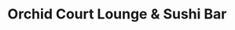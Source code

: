 ---
layout: place
title: "Orchid Court Lounge & Sushi Bar"
permalink: /florida/orlando/orchid-court-lounge-sushi-bar.html
stateAbbr: FL
stateName: Florida
cityName: Orlando
place_id: ChIJY6Sn5eN-54gRiLFAgFODLSg
photos:
  - name: >-
      places/ChIJY6Sn5eN-54gRiLFAgFODLSg/photos/AeeoHcL6x1zepQTvXEqkVxjCIoQNsG7pbqhWwfQHOMQMINvpiYbyCQQ-P1xRxGtY0dbTxOeqKr6GdRKRLV69nFZRpBsAj1p-VtaQiVm7cwiKuYE1MqGJgfbYFXruK9ykaUVfIhhhWuJSlTPl2uITijrqOqWhauN0rnJ_XKFB9nXOm0FLY_bz77VN4sDlqmauM4N4obiCMJulLr8EAy95AE6Uv-WsAK4vAuEpGUwKIDBGDEiyOEDkjKCiW-zHNYHmZggYDwppG3deMQ04stC0kIoXtX2cKRE41Y7SMXbeXxin3P1GsY_xi1plNDngY-xZHyKeozligphIG5246dqKBazHDXPQjHk_TrVcRha-9kaGStSZTMRnmQqU4Tiz-D6_VE-C03KDrVvQO78Bn4LOSW4Ye0Of5MyH3hwLv2M-FoeV79-Ceg
    widthPx: 3462
    heightPx: 1496
    authorAttributions:
      - displayName: Brian Morgan
        uri: https://maps.google.com/maps/contrib/102530637665121387457
        photoUri: >-
          https://lh3.googleusercontent.com/a-/ALV-UjXmBpGB3ScaE4AZ9tInTXW-ygTketYyI2I4rwvCVnc71UmT4H1H=s100-p-k-no-mo
    flagContentUri: >-
      https://www.google.com/local/imagery/report/?cb_client=maps_api_places.places_api&image_key=!1e10!2sCIHM0ogKEICAgICehamCbA&hl=en-US
    googleMapsUri: >-
      https://www.google.com/maps/place//data=!3m4!1e2!3m2!1sCIHM0ogKEICAgICehamCbA!2e10!4m2!3m1!1s0x88e77ee3e5a7a463:0x282d83538040b188
  - name: >-
      places/ChIJY6Sn5eN-54gRiLFAgFODLSg/photos/AeeoHcJWhIjoL-E_Au9A0dTueZWOu5ObqXwnn24FXDbwUUplFJQ_yKYSpMJ9qWfG9w1dl_JJwTmR9Cja41iBbkFpzTJErt-0CdKO1dg8bq7JEalT8lxda0KBAe_VuS7YjlUu3CGbfCxqXl1NCAwqzo80lY5tlJxo5q_MopepbKp7K23D0GjS_o6Aos11dqHcZIPTLPzP53Cqymjlha4lFv9qwVOn-fPUdNhsN7Fs3JOmMxexSHGbzYraFGnLTy4AJNV0FtmKrBv1MaRVezMntfyK2Zg_JIbPRFUxb1v5UC_LIP9x9t5dhE5Hm5H3B4WSzbfGv39txH_SbuJB5AJXWU0iyFgg2Bu97DrjAQVzaQyqreuH9W7O9QTPOSmi8CMBSXkLRQHVL9MZX3dZiry4WtOEa-rKVAP2yMebyWuMA5w5KQGKsg
    widthPx: 4800
    heightPx: 2888
    authorAttributions:
      - displayName: Jonathon Love
        uri: https://maps.google.com/maps/contrib/116061256250074164934
        photoUri: >-
          https://lh3.googleusercontent.com/a/ACg8ocJpH9bj4geeNM0mxZWWGBLlSKi2Yo2w_BzLo5zUi96Gm_YRVA=s100-p-k-no-mo
    flagContentUri: >-
      https://www.google.com/local/imagery/report/?cb_client=maps_api_places.places_api&image_key=!1e10!2sCIHM0ogKEICAgIDj_LDaNg&hl=en-US
    googleMapsUri: >-
      https://www.google.com/maps/place//data=!3m4!1e2!3m2!1sCIHM0ogKEICAgIDj_LDaNg!2e10!4m2!3m1!1s0x88e77ee3e5a7a463:0x282d83538040b188
  - name: >-
      places/ChIJY6Sn5eN-54gRiLFAgFODLSg/photos/AeeoHcIj6sKjtYqWQAcl6wK_Z-vtAVZdwP2lBLkl6wkw7_-OZO3bY9NMYaGwm6wsWUmGGdjbeQyetAuoxrmEFHOX5rEdD4ripuvO3rxNEW67MeghEhjM_PXTQKoNmCKpPQjPym43_hDsZvvsX0lljD4lKbn9wS85L_YaEKIDt9u0rwMVm1cWMkDsllu8bPpYbZjDHAcA5aAUrOGm2rdvhVuuWauvTErsFcAmO7UZh0LgGuRF2erQZv9JxGgurhZgScxhp0yszNTd86qkxDlYVViJPnaQX8-PWUXh5M-6JWRxP16_BKjKiXg64rELJ6Gz6seEwQlZY2uM3jLUr7uIdJxSQ7gX8svaulBHuBnhO955PE0AKplOHFAphFQkmKe-P6feVy8HM5edamu152N_mg3ocA3EsEDCKLm9xEr-2RS7RsM
    widthPx: 3951
    heightPx: 2903
    authorAttributions:
      - displayName: Chad Neilsen
        uri: https://maps.google.com/maps/contrib/114803314066223669233
        photoUri: >-
          https://lh3.googleusercontent.com/a-/ALV-UjWPifFjZB2QTZv1U2JHDaNjHUmxy7qy1EosvkrZIhnaS3LGqGHR=s100-p-k-no-mo
    flagContentUri: >-
      https://www.google.com/local/imagery/report/?cb_client=maps_api_places.places_api&image_key=!1e10!2sCIHM0ogKEICAgIDH1oDrGQ&hl=en-US
    googleMapsUri: >-
      https://www.google.com/maps/place//data=!3m4!1e2!3m2!1sCIHM0ogKEICAgIDH1oDrGQ!2e10!4m2!3m1!1s0x88e77ee3e5a7a463:0x282d83538040b188
  - name: >-
      places/ChIJY6Sn5eN-54gRiLFAgFODLSg/photos/AeeoHcJgTXeGo4ozoTZyRL4ONuoBexmlB-LdG48YJzcr0_fy9Rc42HclMR-kWCpE0IwmIRjzHWKU6KmDIFIyFP-rnmjVHi6nFLinpKVD-XuF5lAYKT5YEDttBvQxJnMMUOcDkSlxsDvOhGUErloT5vlZxrgjB6py0rLTUXoLjbmMGv4_3XH2t-glUNhmFfcW7eaWc6Fa6aAQwNpUo-_IJoX-BQ0hWgGEQhtBlVm0ccAPutvevf1kbTC8zsz-h0Fd1aEZ42a7H6-9nNnoFrW1ZTXhPwB5-IVFZuHt-3KxGMf8oJpz0lCg3pIFvRRza2K7q42HSFMG3z_3UFIy1PISCTyEqBjJ2j-IPq3Y9KHdMECmbCInhlW6O2mK_1xohNCWJ7vjExB1Vm7ttGdRtJah1Ctph2AGGt482jEfxIjPJ3qDZ6bCnQ
    widthPx: 3024
    heightPx: 4032
    authorAttributions:
      - displayName: K. Romig
        uri: https://maps.google.com/maps/contrib/109282317979894002880
        photoUri: >-
          https://lh3.googleusercontent.com/a-/ALV-UjVlOk_BmrIh2hO8YxW8aY3y-8jTdqFCEXJ8C2az0t5EcLETgocHMA=s100-p-k-no-mo
    flagContentUri: >-
      https://www.google.com/local/imagery/report/?cb_client=maps_api_places.places_api&image_key=!1e10!2sCIHM0ogKEICAgICTncaUKA&hl=en-US
    googleMapsUri: >-
      https://www.google.com/maps/place//data=!3m4!1e2!3m2!1sCIHM0ogKEICAgICTncaUKA!2e10!4m2!3m1!1s0x88e77ee3e5a7a463:0x282d83538040b188
  - name: >-
      places/ChIJY6Sn5eN-54gRiLFAgFODLSg/photos/AeeoHcLskzV1vpyy7dDoi2XUf8s-DUO-12E43L4EztTDRmS-PSU_Aewxfa4zC2QGiXqyqJmaQTW3FKI0x8e14xJ0qV17PgW2l9kx29LyLg6NosYxCeTNyBgsnwpCjX5fv7INBeJhg8Y7cMQICjMMP3cz8XKPP1uDCO5ogkMeVMFg3Kq0dz9MOb1bUUue3V-JYwSr2vTzv7l9UXyM9b-8JmNS-0SKFe_iw95iU9rWf0ZEfJ-TfmYokDv9ADFXySd9a3SA_6KprYbs8Uix28jtGISNQN-rcFNx6M7MsZVwd6cwltW8tksF8vew7XiLp3Pc_UWWul4w8qI5bCPT8vrhgQHY_6VQknI2QsXBP4muILSP56h4fV7AVzlmdtYcoX-vBPPX2leOuQkzNfjMVB55oD3Bxyw0SEWPp76zjOipIMtZUf2kV18x
    widthPx: 3024
    heightPx: 4032
    authorAttributions:
      - displayName: LeeLee C
        uri: https://maps.google.com/maps/contrib/108533481798241169294
        photoUri: >-
          https://lh3.googleusercontent.com/a-/ALV-UjWsSVGGIuaNx4zMzrcCq-_TSA0ll6qxb4_OGHidtFouYz14QStEAA=s100-p-k-no-mo
    flagContentUri: >-
      https://www.google.com/local/imagery/report/?cb_client=maps_api_places.places_api&image_key=!1e10!2sCIHM0ogKEICAgICVrI_ajgE&hl=en-US
    googleMapsUri: >-
      https://www.google.com/maps/place//data=!3m4!1e2!3m2!1sCIHM0ogKEICAgICVrI_ajgE!2e10!4m2!3m1!1s0x88e77ee3e5a7a463:0x282d83538040b188
  - name: >-
      places/ChIJY6Sn5eN-54gRiLFAgFODLSg/photos/AeeoHcLr1XpbXMTselgg2Mzfjgr1kkdDRA_F-Oyg2G-W1oTDtVp7Synm2_dXRLMa3Cn1MWAKlbgj6nbKZqNjXPA4rLQRLZ2LP97TqAtDC9oo39p8IpCOLQ2ENlBjStAhiPkDmN3qcXGrsrZxVif1HwXbNY6WtSLPaNkPX0jiEKrMowBAfDtSOS4wnLgdZt_tvMbDsiHIjdqsQb2u3JZokKbke4mVO7bDgqPAYXVmX6vAMYrNq4Pd4_J9T_XvLpJRzeeV_T-Tclpw8uDgJTUxKapYWVtVMj8oqrwhgPkA4gmHGvyV74bBx4VINA_S3lcDhXGTHo4tXREvJVs8JgJAiUj42nN40ZvIL5dxu17q-C-24Cx3OYxcOGJV_vpKFY0ptpZUc1U2YRR3xk0OnZYeWAL9YZYlDn3_EbpvNe_2Y8SCo-qiNi7A
    widthPx: 3024
    heightPx: 4032
    authorAttributions:
      - displayName: Sean McCune
        uri: https://maps.google.com/maps/contrib/107279690034987739176
        photoUri: >-
          https://lh3.googleusercontent.com/a-/ALV-UjWLR7jTeWEV84eaWLEEh3ZIOsf_8HhGhHZuKKdZaDmwcQ8_TJA3FA=s100-p-k-no-mo
    flagContentUri: >-
      https://www.google.com/local/imagery/report/?cb_client=maps_api_places.places_api&image_key=!1e10!2sCIHM0ogKEICAgIDb6c308gE&hl=en-US
    googleMapsUri: >-
      https://www.google.com/maps/place//data=!3m4!1e2!3m2!1sCIHM0ogKEICAgIDb6c308gE!2e10!4m2!3m1!1s0x88e77ee3e5a7a463:0x282d83538040b188
  - name: >-
      places/ChIJY6Sn5eN-54gRiLFAgFODLSg/photos/AeeoHcKI5bG1NpbXsFsb9RKbr8nsdlyxbyyjlGQnaAqtrBghQfEzUraNTUo8GxmsLuRDOc6eWDI7tbGvBG3dLuF0MrsRlnEhNa7Gls9xZSnuxqTyetlZs4BWUTHWSOUmjZ8WRy0tFFpGL7H83xNqAgqKzuK7WpPGGv6nXoTKhonTIuLLFLbCFayV6Wx6WRnBRYvXwVpCxXma_rKBctFipAUZ5vsWWXR3chOImoyoSV2hUNlxBfjqUt3Xz-110UOfqIn6NxMR05V3fcFqJhLmT8WpTcRDZ-9fdTr4fPUaf_g61m3XWM1cvkLlRb1QFerf6lnEg6tNtNGNIIB-Ekw30_gc3JuB5BI5j-G7sCzSpSxZywgYBqMrgzONhZzeV1qbzwMIkhF_70VyaGbZsk1GsTaGg-tKEjHFvR-lLBXJVvIoyjUmkXcs
    widthPx: 3072
    heightPx: 4080
    authorAttributions:
      - displayName: Jennifer Jones
        uri: https://maps.google.com/maps/contrib/100852246758656118725
        photoUri: >-
          https://lh3.googleusercontent.com/a-/ALV-UjXmimK-jLWIUB58n573fL8UtQGEShV47l3At_Hy_kz-bPE5CEhy7A=s100-p-k-no-mo
    flagContentUri: >-
      https://www.google.com/local/imagery/report/?cb_client=maps_api_places.places_api&image_key=!1e10!2sCIHM0ogKEICAgID744SRqwE&hl=en-US
    googleMapsUri: >-
      https://www.google.com/maps/place//data=!3m4!1e2!3m2!1sCIHM0ogKEICAgID744SRqwE!2e10!4m2!3m1!1s0x88e77ee3e5a7a463:0x282d83538040b188
  - name: >-
      places/ChIJY6Sn5eN-54gRiLFAgFODLSg/photos/AeeoHcIHl3CwoLQV_mQ5yeAH3XI1tIcyy8V1vykbJ0vs4iyF4lNxxono-wLX1WH76chN4uZRcidGHqXZMssZaZ1V-v1t5yWqJQDk2Zu3Z_nDaWtSHEhL-tU0KJ-ve_e70nQNe4FunYV4ATRMTTq5xpS9YGJVZpxZE_FbT05JXNFtTG6kcG0iJH52CvsKyPazaJHCaItpqJULL036zQyh12kdOE82gx-Y2SoX6CALin_ZUKydK-12QOJwUCtEgZC5HZ55Mb_gxCkQUOjZlyK4HVKxgY63UVD3fiN8HojPCC_k-KSOKqsLgKdthCraz9rDkDWOg1BFM4RRg9HGrg-toLE2sPM73Ti4TzDDPqbgJw-GyEnPRuzy6s0b3uQzKW6Z2rvkrmrPUQEG-nLVeGMx0Z5TqxlydQEEM6LYmn4czgSeE61wvw
    widthPx: 3024
    heightPx: 4032
    authorAttributions:
      - displayName: K. Romig
        uri: https://maps.google.com/maps/contrib/109282317979894002880
        photoUri: >-
          https://lh3.googleusercontent.com/a-/ALV-UjVlOk_BmrIh2hO8YxW8aY3y-8jTdqFCEXJ8C2az0t5EcLETgocHMA=s100-p-k-no-mo
    flagContentUri: >-
      https://www.google.com/local/imagery/report/?cb_client=maps_api_places.places_api&image_key=!1e10!2sCIHM0ogKEICAgICTncaUCA&hl=en-US
    googleMapsUri: >-
      https://www.google.com/maps/place//data=!3m4!1e2!3m2!1sCIHM0ogKEICAgICTncaUCA!2e10!4m2!3m1!1s0x88e77ee3e5a7a463:0x282d83538040b188
  - name: >-
      places/ChIJY6Sn5eN-54gRiLFAgFODLSg/photos/AeeoHcJTZvbOMbCQSXBQRRx9qO3d-cCIz8OWHpmczq6nNrg9yUcBwpZ0dR7BUMlaczHe3u5ynkYVR4rJILj_4-xewSBAhnnMGK3hgNadHRI5z03ye6kGIfyh3AVf4RkT_fFXCFgaPVlUyMWP1YiYqAqY0YKx3k3mtdHWlCtY3eEPDv6HzaL4MWyphNxMiVWjQgrkngqKinZScByeS7jU32PpVadiTBU6X2RfFE1QTY4QZ7mC6f3JZef4ua7UMLHPvpaabSNmvW9MNvV2QHL4eFkpAnzNeclxgXtm8vNKDY-QaAQOtIxb0DJW8vy69Vz5Jdrsrq6flisnPETAnrlKuDN12ITR7fUibuuxtMMET6IZSurBfoYcmKNPw9twJT4K5Arm-2mhxtbwk1M_NbLBgXTN2N0ktMyG10wIUzbQR6ZzzstbVb9j
    widthPx: 4032
    heightPx: 3024
    authorAttributions:
      - displayName: john “Florida MC5”
        uri: https://maps.google.com/maps/contrib/114470165605799457042
        photoUri: >-
          https://lh3.googleusercontent.com/a/ACg8ocKUM5NeAynBunkKRLaEVijqCaIPNCEED9dFzkUPv74PntW8GQ=s100-p-k-no-mo
    flagContentUri: >-
      https://www.google.com/local/imagery/report/?cb_client=maps_api_places.places_api&image_key=!1e10!2sCIHM0ogKEICAgIDytpPhkQE&hl=en-US
    googleMapsUri: >-
      https://www.google.com/maps/place//data=!3m4!1e2!3m2!1sCIHM0ogKEICAgIDytpPhkQE!2e10!4m2!3m1!1s0x88e77ee3e5a7a463:0x282d83538040b188
  - name: >-
      places/ChIJY6Sn5eN-54gRiLFAgFODLSg/photos/AeeoHcLF3nFvBgxDE0hpw7eoR1shfNEKW0WeM1tJH1gaWPQlTaleaaZvjQEoa48uUoLRM6KctdA30JNY20sB359fgM_zlc84OjXSoHA9u7Z8OgZfi8yOiTcmMFzVvCDVDImKGzzU98xHlFr0j_JsATzIYWi7SkfmYHwI7kA1OlgwsQBI51ojmgQroJh6lpjU3BIK-m2ckzxosNRuLjc2oCujr7jaoaqABHxSj-WA1oRTXb1EpCSoxT_l1UWueV609NpBzfkSzJg3lm3X6GBi8rYbgtKc756CUEZsJqLJjGcf-u0OCGFgKEjUQ2-57itZfbgJAsUGGmzuLKy8SyPJHEOUYU60Wu05RyiNoWDcDiaMB9XMWAJIczaJb9-hg1aQ2xbBsLKCfNPIjTjFHNpKyzCR8v6mEsuNyqnNK7g1DT24FK5UeWTJ
    widthPx: 4608
    heightPx: 2592
    authorAttributions:
      - displayName: Thomas Kalladan
        uri: https://maps.google.com/maps/contrib/110943033786689834714
        photoUri: >-
          https://lh3.googleusercontent.com/a-/ALV-UjWgyGjJ2X92r9EAb44z3wCl0PnE1wRmx7MtJeUPlQhKOTRJG84iCQ=s100-p-k-no-mo
    flagContentUri: >-
      https://www.google.com/local/imagery/report/?cb_client=maps_api_places.places_api&image_key=!1e10!2sCIHM0ogKEICAgICJj4OChwE&hl=en-US
    googleMapsUri: >-
      https://www.google.com/maps/place//data=!3m4!1e2!3m2!1sCIHM0ogKEICAgICJj4OChwE!2e10!4m2!3m1!1s0x88e77ee3e5a7a463:0x282d83538040b188
address: 6300 Hollywood Wy, Orlando, FL 32819, USA
street: 6300 Hollywood Wy
city: Orlando
state: FL
zip: '32819'
country: USA
neighborhood: Southwest Orlando
latitude: '28.468790'
longitude: '-81.467033'
accessibility_options:
  wheelchairAccessibleParking: true
  wheelchairAccessibleEntrance: true
  wheelchairAccessibleRestroom: true
  wheelchairAccessibleSeating: true
business_status: OPERATIONAL
name: Orchid Court Lounge & Sushi Bar
google_maps_links:
  directionsUri: >-
    https://www.google.com/maps/dir//''/data=!4m7!4m6!1m1!4e2!1m2!1m1!1s0x88e77ee3e5a7a463:0x282d83538040b188!3e0
  placeUri: https://maps.google.com/?cid=2895114530126344584
  writeAReviewUri: >-
    https://www.google.com/maps/place//data=!4m3!3m2!1s0x88e77ee3e5a7a463:0x282d83538040b188!12e1
  reviewsUri: >-
    https://www.google.com/maps/place//data=!4m4!3m3!1s0x88e77ee3e5a7a463:0x282d83538040b188!9m1!1b1
  photosUri: >-
    https://www.google.com/maps/place//data=!4m3!3m2!1s0x88e77ee3e5a7a463:0x282d83538040b188!10e5
primary_type: Sushi Restaurant
opening_hours:
  regular: null
  current: null
secondary_opening_hours:
  regular:
    weekdayDescriptions: null
    type: null
  current:
    weekdayDescriptions: null
    type: null
phone: (407) 503-3000
price_level: null
price_range: null
rating: '4.4'
rating_count: 179
website: >-
  https://www.universalorlando.com/web/en/us/things-to-do/dining/orchid-court-lounge-and-sushi-bar
description: >-
  Overlooking the pool, this airy lobby eatery serves breakfast in the morning &
  sushi at dinner.
reviews:
  - name: >-
      places/ChIJY6Sn5eN-54gRiLFAgFODLSg/reviews/ChZDSUhNMG9nS0VJQ0FnTUN3bmZIVkVBEAE
    relativePublishTimeDescription: 3 weeks ago
    rating: 5
    text:
      text: >-
        The food here was a 10/10. The wait for the food was a 2/10. We sat at
        the bar and we got our drinks pretty quickly. The bartenders seemed a
        bit bothered to wait on us. Not rude. But not friendly or helpful
        either. We ordered apps and 2 sushi rolls and we waited. And waited. It
        was not crowded at all when we got there and, while I’d did get busier,
        it was not a busy night. When we finally started to get annoyed the
        bartender said “let me check on your food” and it was magically brought
        out then. Our apps first then our rolls right behind them. My drink was
        nothing special - an old fashioned that tasted like bourbon over regular
        ice.

        The food, however, was delicious!! The tuna tartar and the tuna sushi
        app were amazing!

        Our rolls were fresh and delicious and (almost) worth the wait. I would
        return for the food.
      languageCode: en
    originalText:
      text: >-
        The food here was a 10/10. The wait for the food was a 2/10. We sat at
        the bar and we got our drinks pretty quickly. The bartenders seemed a
        bit bothered to wait on us. Not rude. But not friendly or helpful
        either. We ordered apps and 2 sushi rolls and we waited. And waited. It
        was not crowded at all when we got there and, while I’d did get busier,
        it was not a busy night. When we finally started to get annoyed the
        bartender said “let me check on your food” and it was magically brought
        out then. Our apps first then our rolls right behind them. My drink was
        nothing special - an old fashioned that tasted like bourbon over regular
        ice.

        The food, however, was delicious!! The tuna tartar and the tuna sushi
        app were amazing!

        Our rolls were fresh and delicious and (almost) worth the wait. I would
        return for the food.
      languageCode: en
    authorAttribution:
      displayName: Maureen Daly
      uri: https://www.google.com/maps/contrib/114756452788673241758/reviews
      photoUri: >-
        https://lh3.googleusercontent.com/a-/ALV-UjUhLk560ViSN06rNxEae_m3Th3mzO6fS9xLUuJ9yXlNv5pUdcfoxQ=s128-c0x00000000-cc-rp-mo-ba3
    publishTime: '2025-03-20T15:22:34.254535Z'
    flagContentUri: >-
      https://www.google.com/local/review/rap/report?postId=ChZDSUhNMG9nS0VJQ0FnTUN3bmZIVkVBEAE&d=17924085&t=1
    googleMapsUri: >-
      https://www.google.com/maps/reviews/data=!4m6!14m5!1m4!2m3!1sChZDSUhNMG9nS0VJQ0FnTUN3bmZIVkVBEAE!2m1!1s0x88e77ee3e5a7a463:0x282d83538040b188
  - name: >-
      places/ChIJY6Sn5eN-54gRiLFAgFODLSg/reviews/ChdDSUhNMG9nS0VJQ0FnSURIMW9EcnFRRRAB
    relativePublishTimeDescription: 7 months ago
    rating: 5
    text:
      text: >-
        My wife and I planned dinner here prior to a concert at Hard Rock on a
        Saturday evening. I can’t rate Orchid Court high enough- it was
        fantastic! My wife is a sushi lover and raved about the quality. The
        menu has plenty of standard and specialty roll options. The service was
        excellent, the ambiance was great, and they validate your parking. Can’t
        ask for anything more. We’ll definitely be returning for date night!
      languageCode: en
    originalText:
      text: >-
        My wife and I planned dinner here prior to a concert at Hard Rock on a
        Saturday evening. I can’t rate Orchid Court high enough- it was
        fantastic! My wife is a sushi lover and raved about the quality. The
        menu has plenty of standard and specialty roll options. The service was
        excellent, the ambiance was great, and they validate your parking. Can’t
        ask for anything more. We’ll definitely be returning for date night!
      languageCode: en
    authorAttribution:
      displayName: Chad Neilsen
      uri: https://www.google.com/maps/contrib/114803314066223669233/reviews
      photoUri: >-
        https://lh3.googleusercontent.com/a-/ALV-UjWPifFjZB2QTZv1U2JHDaNjHUmxy7qy1EosvkrZIhnaS3LGqGHR=s128-c0x00000000-cc-rp-mo-ba3
    publishTime: '2024-09-15T16:12:02.265849Z'
    flagContentUri: >-
      https://www.google.com/local/review/rap/report?postId=ChdDSUhNMG9nS0VJQ0FnSURIMW9EcnFRRRAB&d=17924085&t=1
    googleMapsUri: >-
      https://www.google.com/maps/reviews/data=!4m6!14m5!1m4!2m3!1sChdDSUhNMG9nS0VJQ0FnSURIMW9EcnFRRRAB!2m1!1s0x88e77ee3e5a7a463:0x282d83538040b188
  - name: >-
      places/ChIJY6Sn5eN-54gRiLFAgFODLSg/reviews/ChdDSUhNMG9nS0VJQ0FnSUNUbmNhVXNBRRAB
    relativePublishTimeDescription: 11 months ago
    rating: 3
    text:
      text: >-
        It’s alright. Sushi is fresh, however was not well put together. They
        unraveled each time we went to log them. If you order shrimp tempura,
        when you got to remove the tails that are on, it will pull the entire
        shrimp from the roll and it will fall apart. Tasted good, but unless
        they come up with a better way to get the sushi to stick together,
        you’re better off going to shoguns. Ours looked nothing like the photos
        in the reviews here. They did not add our eel sauce or spicy mayo on the
        sushi they threw all in the same box. They put it in containers on the
        side. The hostess was very attentive to us, but we were directed to the
        bar tenders who were too busy to take orders - leaving the hostess to
        take our order.


        Other than that, great open space for the atmosphere.
      languageCode: en
    originalText:
      text: >-
        It’s alright. Sushi is fresh, however was not well put together. They
        unraveled each time we went to log them. If you order shrimp tempura,
        when you got to remove the tails that are on, it will pull the entire
        shrimp from the roll and it will fall apart. Tasted good, but unless
        they come up with a better way to get the sushi to stick together,
        you’re better off going to shoguns. Ours looked nothing like the photos
        in the reviews here. They did not add our eel sauce or spicy mayo on the
        sushi they threw all in the same box. They put it in containers on the
        side. The hostess was very attentive to us, but we were directed to the
        bar tenders who were too busy to take orders - leaving the hostess to
        take our order.


        Other than that, great open space for the atmosphere.
      languageCode: en
    authorAttribution:
      displayName: K. Romig
      uri: https://www.google.com/maps/contrib/109282317979894002880/reviews
      photoUri: >-
        https://lh3.googleusercontent.com/a-/ALV-UjVlOk_BmrIh2hO8YxW8aY3y-8jTdqFCEXJ8C2az0t5EcLETgocHMA=s128-c0x00000000-cc-rp-mo-ba6
    publishTime: '2024-05-18T01:39:37.427072Z'
    flagContentUri: >-
      https://www.google.com/local/review/rap/report?postId=ChdDSUhNMG9nS0VJQ0FnSUNUbmNhVXNBRRAB&d=17924085&t=1
    googleMapsUri: >-
      https://www.google.com/maps/reviews/data=!4m6!14m5!1m4!2m3!1sChdDSUhNMG9nS0VJQ0FnSUNUbmNhVXNBRRAB!2m1!1s0x88e77ee3e5a7a463:0x282d83538040b188
  - name: >-
      places/ChIJY6Sn5eN-54gRiLFAgFODLSg/reviews/ChdDSUhNMG9nS0VJQ0FnSUNua0lMRzVnRRAB
    relativePublishTimeDescription: 6 months ago
    rating: 5
    text:
      text: >-
        My husband and I are here 1 night and loved it. Our server was awesome.
        It seemed like he was the only server with some help and he still
        crushed it. Our food was delicious and came out quick!
      languageCode: en
    originalText:
      text: >-
        My husband and I are here 1 night and loved it. Our server was awesome.
        It seemed like he was the only server with some help and he still
        crushed it. Our food was delicious and came out quick!
      languageCode: en
    authorAttribution:
      displayName: Smangela ZZ
      uri: https://www.google.com/maps/contrib/114841228445453373244/reviews
      photoUri: >-
        https://lh3.googleusercontent.com/a-/ALV-UjXqAlA7MMP56tEj6H9aM82fmZnICaNq8xPwk4xdYKtCG1PkbNc=s128-c0x00000000-cc-rp-mo-ba4
    publishTime: '2024-09-21T19:52:48.818941Z'
    flagContentUri: >-
      https://www.google.com/local/review/rap/report?postId=ChdDSUhNMG9nS0VJQ0FnSUNua0lMRzVnRRAB&d=17924085&t=1
    googleMapsUri: >-
      https://www.google.com/maps/reviews/data=!4m6!14m5!1m4!2m3!1sChdDSUhNMG9nS0VJQ0FnSUNua0lMRzVnRRAB!2m1!1s0x88e77ee3e5a7a463:0x282d83538040b188
  - name: >-
      places/ChIJY6Sn5eN-54gRiLFAgFODLSg/reviews/ChZDSUhNMG9nS0VJQ0FnSURqX0xEYUZnEAE
    relativePublishTimeDescription: 11 months ago
    rating: 5
    text:
      text: >-
        We have been enjoying their food and service for over a year now. The
        resort and this lounge/Sushi Bar is amazing. Every one of the staff are
        all so friendly and so nice. The food is so so fresh and so so tasty. We
        usually get the tuna tartare, edamame, the chef special roll and the
        dynamite roll. Our 5 year old even eats the tuna sashimi. He craves this
        place as much as we do. We can’t wait to go back almost every other
        week.
      languageCode: en
    originalText:
      text: >-
        We have been enjoying their food and service for over a year now. The
        resort and this lounge/Sushi Bar is amazing. Every one of the staff are
        all so friendly and so nice. The food is so so fresh and so so tasty. We
        usually get the tuna tartare, edamame, the chef special roll and the
        dynamite roll. Our 5 year old even eats the tuna sashimi. He craves this
        place as much as we do. We can’t wait to go back almost every other
        week.
      languageCode: en
    authorAttribution:
      displayName: Jonathon Love
      uri: https://www.google.com/maps/contrib/116061256250074164934/reviews
      photoUri: >-
        https://lh3.googleusercontent.com/a/ACg8ocJpH9bj4geeNM0mxZWWGBLlSKi2Yo2w_BzLo5zUi96Gm_YRVA=s128-c0x00000000-cc-rp-mo-ba3
    publishTime: '2024-04-30T18:19:27.038360Z'
    flagContentUri: >-
      https://www.google.com/local/review/rap/report?postId=ChZDSUhNMG9nS0VJQ0FnSURqX0xEYUZnEAE&d=17924085&t=1
    googleMapsUri: >-
      https://www.google.com/maps/reviews/data=!4m6!14m5!1m4!2m3!1sChZDSUhNMG9nS0VJQ0FnSURqX0xEYUZnEAE!2m1!1s0x88e77ee3e5a7a463:0x282d83538040b188
parking_options:
  paidParkingLot: true
payment_options:
  acceptsCreditCards: true
  acceptsDebitCards: true
  acceptsCashOnly: false
  acceptsNfc: true
allow_dogs: null
curbside_pickup: false
delivery: false
dine_in: true
good_for_children: null
good_for_groups: true
good_for_sports: null
live_music: false
menu_for_children: true
outdoor_seating: false
reservable: true
restroom: true
serves_beer: true
serves_breakfast: false
serves_brunch: false
serves_cocktails: true
serves_coffee: null
serves_dinner: true
serves_dessert: true
serves_lunch: false
serves_vegetarian_food: true
serves_wine: true
takeout: null

---